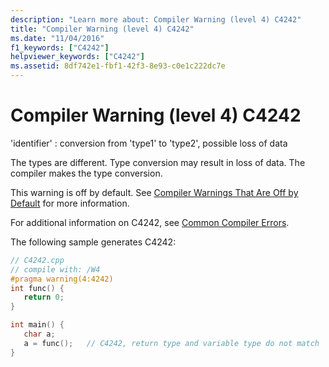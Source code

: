 ```yaml
---
description: "Learn more about: Compiler Warning (level 4) C4242"
title: "Compiler Warning (level 4) C4242"
ms.date: "11/04/2016"
f1_keywords: ["C4242"]
helpviewer_keywords: ["C4242"]
ms.assetid: 8df742e1-fbf1-42f3-8e93-c0e1c222dc7e
---
```

# Compiler Warning (level 4) C4242

'identifier' : conversion from 'type1' to 'type2', possible loss of data

The types are different. Type conversion may result in loss of data. The compiler makes the type conversion.

This warning is off by default. See [Compiler Warnings That Are Off by Default](../../preprocessor/compiler-warnings-that-are-off-by-default.md) for more information.

For additional information on C4242, see [Common Compiler Errors](/windows/win32/WinProg64/common-compiler-errors).

The following sample generates C4242:

```cpp
// C4242.cpp
// compile with: /W4
#pragma warning(4:4242)
int func() {
   return 0;
}

int main() {
   char a;
   a = func();   // C4242, return type and variable type do not match
}
```
